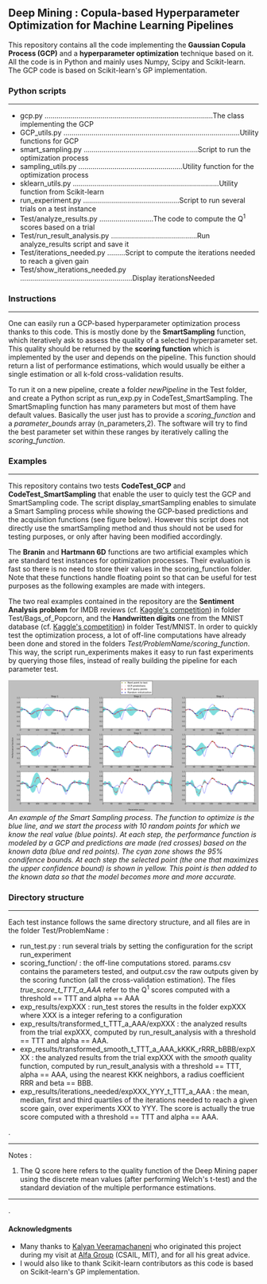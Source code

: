 ## Deep Mining : Copula-based Hyperparameter Optimization for Machine Learning Pipelines ##

This repository contains all the code implementing the **Gaussian Copula Process (GCP)** and a **hyperparameter optimization** technique based on it.
All the code is in Python and mainly uses Numpy, Scipy and Scikit-learn.
The GCP code is based on Scikit-learn's GP implementation.

### Python scripts ###
-------------------------------
- gcp.py ....................................................................................The class implementing the GCP
- GCP_utils.py ........................................................................................Utility functions for GCP
- smart_sampling.py .........................................................Script to run the optimization process
- sampling_utils.py ....................................................Utility function for the optimization process
- sklearn_utils.py .........................................................................Utility function from Scikit-learn
- run_experiment.py ................................................Script to run several trials on a test instance
- Test/analyze_results.py ...........................The code to compute the Q<sup>1</sup> scores based on a trial
- Test/run_result_analysis.py ...........................................Run analyze_results script and save it
- Test/iterations_needed.py .........Script to compute the iterations needed to reach a given gain
- Test/show_iterations_needed.py ........................................................Display iterationsNeeded



### Instructions ###
-------------------------------
One can easily run a GCP-based hyperparameter optimization process thanks to this code. This is mostly done by the **SmartSampling** function, which iteratively ask to assess the quality of a selected hyperparameter set. This quality should be returned by the **scoring function** which is implemented by the user and depends on the pipeline. This function should return a list of performance estimations, which would usually be either a single estimation or all k-fold cross-validation results.

To run it on a new pipeline, create a folder *newPipeline* in the Test folder, and create a Python script as run_exp.py in CodeTest_SmartSampling.
The SmartSmapling function has many parameters but most of them have default values. Basically the user just has to provide a *scoring_function* and a *parameter_bounds* array (n_parameters,2). The software will try to find the best parameter set within these ranges by iteratively calling the *scoring_function*.

### Examples ###
-------------------------------
This repository contains two tests **CodeTest_GCP** and **CodeTest_SmartSampling** that enable the user to quicly test the GCP and SmartSampling code. The script display_smartSampling enables to simulate a Smart Sampling process while showing the GCP-based predictions and the acquisition functions (see figure below). However this script does not directly use the smartSampling method and thus should not be used for testing purposes, or only after having been modified accordingly.

The **Branin** and **Hartmann 6D** functions are two artificial examples which are standard test instances for optimization processes. Their evaluation is fast so there is no need to store their values in the scoring_function folder. Note that these functions handle floating point so that can be useful for test purposes as the following examples are made with integers.

The two real examples contained in the repository are the **Sentiment Analysis problem** for IMDB reviews (cf. [Kaggle's competition](https://www.kaggle.com/c/word2vec-nlp-tutorial)) in folder Test/Bags_of_Popcorn, and the **Handwritten digits** one from the MNIST database (cf. [Kaggle's competition](https://www.kaggle.com/c/digit-recognizer)) in folder Test/MNIST.
In order to quickly test the optimization process, a lot of off-line computations have already been done and stored in the folders *Test/ProblemName/scoring_function*. This way, the script run_experiments makes it easy to run fast experiments by querying those files, instead of really building the pipeline for each parameter test.


![Fig1](Figures/SmartSampling_example.png?raw=true)
*An example of the Smart Sampling process. The function to optimize is the blue line, and we start the process with 10 random points for which we know the real value (blue points). At each step, the performance function is modeled by a GCP and predictions are made (red crosses) based on the known data (blue and red points). The cyan zone shows the 95% condifence bounds. At each step the selected point (the one that maximizes the upper confidence bound) is shown in yellow. This point is then added to the known data so that the model becomes more and more accurate.*


### Directory structure ###
-------------------------------
Each test instance follows the same directory structure, and all files are in the folder Test/ProblemName :
- run_test.py : run several trials by setting the configuration for the script run_experiment
- scoring_function/ : the off-line computations stored. params.csv contains the parameters tested, and output.csv the raw outputs given by the scoring function (all the cross-validation estimation). The files *true_score_t_TTT_a_AAA* refer to the Q<sup>1</sup> scores computed with a threshold == TTT and alpha == AAA
- exp_results/expXXX : run_test stores the results in the folder expXXX where XXX is a integer refering to a configuration
- exp_results/transformed_t_TTT_a_AAA/expXXX : the analyzed results from the trial expXXX, computed by run_result_analysis with a threshold == TTT and alpha == AAA. 
- exp_results/transformed_smooth_t_TTT_a_AAA_kKKK_rRRR_bBBB/expXXX : the analyzed results from the trial expXXX with the *smooth* quality function, computed by run_result_analysis with a threshold == TTT, alpha == AAA, using the nearest KKK neighbors, a radius coefficient RRR and beta == BBB. 
- exp_results/iterations_needed/expXXX_YYY_t_TTT_a_AAA : the mean, median, first and third quartiles of the iterations needed to reach a given score gain, over experiments XXX to YYY. The score is actually the true score computed with a threshold == TTT and alpha == AAA.


.

----------------

Notes :

1. The Q score here refers to the quality function of the Deep Mining paper using the discrete mean values (after performing Welch's t-test) and the standard deviation of the multiple performance estimations.

---------------

.
#### Acknowledgments ####
* Many thanks to [Kalyan Veeramachaneni](http://www.kalyanv.org/) who originated this project during my visit at [Alfa Group](http://groups.csail.mit.edu/EVO-DesignOpt/groupWebSite/) (CSAIL, MIT), and for all his great advice.
* I would also like to thank Scikit-learn contributors as this code is based on Scikit-learn's GP implementation.
